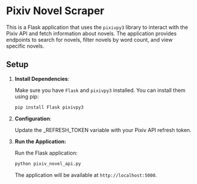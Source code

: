 # Pixiv Novel Scraper

This is a Flask application that uses the `pixivpy3` library to interact with the Pixiv API and fetch information about novels. The application provides endpoints to search for novels, filter novels by word count, and view specific novels.

## Setup

1. **Install Dependencies**:

   Make sure you have `Flask` and `pixivpy3` installed. You can install them using pip:

   ```bash
   pip install Flask pixivpy3
   ```
2. **Configuration**:

   Update the \_REFRESH_TOKEN variable with your Pixiv API refresh token.
3. **Run the Application:**

   Run the Flask application:

   ```bash
   python pixiv_novel_api.py
   ```

   The application will be available at `http://localhost:5000`.
